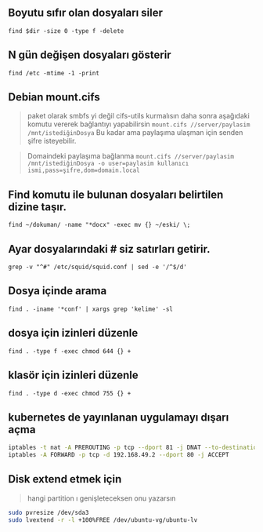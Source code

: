 ## Boyutu sıfır olan dosyaları siler
```find $dir -size 0 -type f -delete```

## N gün değişen dosyaları gösterir
```find /etc -mtime -1 -print```

## Debian mount.cifs
> paket olarak smbfs yi değil cifs-utils kurmalısın daha sonra
> aşağıdaki komutu vererek bağlantıyı yapabilirsin
```mount.cifs //server/paylasim /mnt/istediğinDosya```
> Bu kadar ama paylaşıma ulaşman için senden şifre isteyebilir.

> Domaindeki paylaşıma bağlanma
```mount.cifs //server/paylasim /mnt/istediğinDosya -o user=paylasim kullanıcı ismi,pass=şifre,dom=domain.local```

## Find komutu ile bulunan dosyaları belirtilen dizine taşır.
```find ~/dokuman/ -name "*docx" -exec mv {} ~/eski/ \;```

## Ayar dosyalarındaki # siz satırları getirir.
```grep -v "^#" /etc/squid/squid.conf | sed -e '/^$/d'```

## Dosya içinde arama
```find . -iname '*conf' | xargs grep 'kelime' -sl```

## dosya için izinleri düzenle
```find . -type f -exec chmod 644 {} +```

## klasör için izinleri düzenle
```find . -type d -exec chmod 755 {} +```
## kubernetes de yayınlanan uygulamayı dışarı açma
```sh
iptables -t nat -A PREROUTING -p tcp --dport 81 -j DNAT --to-destination 192.168.49.2:80
iptables -A FORWARD -p tcp -d 192.168.49.2 --dport 80 -j ACCEPT
```
## Disk extend etmek için 
> hangi partition ı genişleteceksen onu yazarsın
```sh
sudo pvresize /dev/sda3
sudo lvextend -r -l +100%FREE /dev/ubuntu-vg/ubuntu-lv
```
